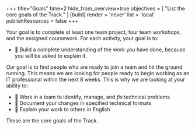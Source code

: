 +++
title="Goals"
time=2
hide_from_overview=true
objectives = [
  "List the core goals of the Track."
]
[build]
  render = 'never'
  list = 'local'
  publishResources = false
+++

Your goal is to complete at least one team project, four team workshops, and the assigned coursework. For each activity, your goal is to:

- 🎯 Build a complete understanding of the work you have done, because you will be asked to explain it.

_Our_ goal is to find people who are ready to join a team and hit the ground running. This means we are looking for people ready to begin working as an IT professional within the next 8 weeks. This is why we are looking at your ability to:

- 🎯 Work in a team to identify, manage, and _fix_ technical problems
- 🎯 Document your changes in specified technical formats
- 🎯 Explain your work to others in English

These are the core goals of the Track.
